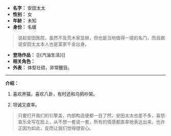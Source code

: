 
- **名字：** 安田太太
- **性别：** 女
- **年龄：** 未知
- **身份：** 名媛

> 说起安田医院，虽然不及荒木家显赫，但也是当地值得一提的名门，而且据说安田太太本人也是富家千金出身。

- **登场作品：** [[《汽油生活》]]
- **相关角色：** 
- **外表：** 体型壮硕，非常醒目。

---

**介绍：** 

1. 喜欢养猫，喜欢八卦，有时还和乌鸦吵架。

2. 坦诚又直率。

> 只要打开我们的引擎盖，内部构造便都一目了然，安田太太也差不多，喜怒哀乐全写在脸上，从不想一套说一套，所有的情感都直率地表达出来。也许正因为如此，反而让我们觉得很安心。
